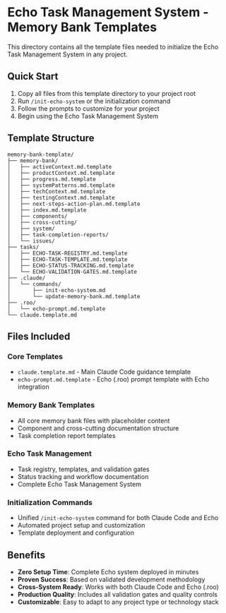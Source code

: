 # Echo Task Management System - Memory Bank Templates

This directory contains all the template files needed to initialize the Echo Task Management System in any project.

## Quick Start

1. Copy all files from this template directory to your project root
2. Run `/init-echo-system` or the initialization command
3. Follow the prompts to customize for your project
4. Begin using the Echo Task Management System

## Template Structure

```
memory-bank-template/
├── memory-bank/
│   ├── activeContext.md.template
│   ├── productContext.md.template
│   ├── progress.md.template
│   ├── systemPatterns.md.template
│   ├── techContext.md.template
│   ├── testingContext.md.template
│   ├── next-steps-action-plan.md.template
│   ├── index.md.template
│   ├── components/
│   ├── cross-cutting/
│   ├── system/
│   ├── task-completion-reports/
│   └── issues/
├── tasks/
│   ├── ECHO-TASK-REGISTRY.md.template
│   ├── ECHO-TASK-TEMPLATE.md.template
│   ├── ECHO-STATUS-TRACKING.md.template
│   └── ECHO-VALIDATION-GATES.md.template
├── .claude/
│   └── commands/
│       ├── init-echo-system.md
│       └── update-memory-bank.md.template
├── .roo/
│   └── echo-prompt.md.template
└── claude.template.md
```

## Files Included

### Core Templates
- `claude.template.md` - Main Claude Code guidance template
- `echo-prompt.md.template` - Echo (.roo) prompt template with Echo integration

### Memory Bank Templates
- All core memory bank files with placeholder content
- Component and cross-cutting documentation structure
- Task completion report templates

### Echo Task Management
- Task registry, templates, and validation gates
- Status tracking and workflow documentation
- Complete Echo Task Management System

### Initialization Commands
- Unified `/init-echo-system` command for both Claude Code and Echo
- Automated project setup and customization
- Template deployment and configuration

## Benefits

- **Zero Setup Time**: Complete Echo system deployed in minutes
- **Proven Success**: Based on validated development methodology
- **Cross-System Ready**: Works with both Claude Code and Echo (.roo)
- **Production Quality**: Includes all validation gates and quality controls
- **Customizable**: Easy to adapt to any project type or technology stack